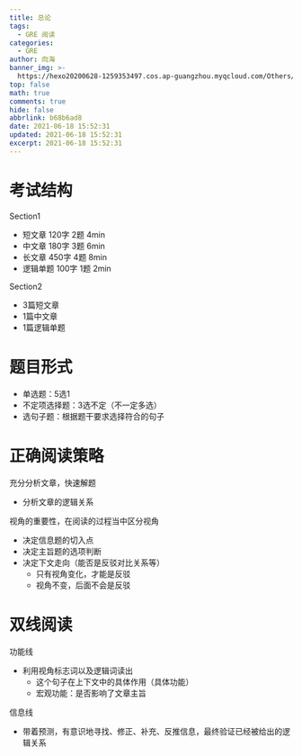 ```yaml
---
title: 总论
tags:
  - GRE 阅读
categories:
  - GRE
author: 向海
banner_img: >-
  https://hexo20200628-1259353497.cos.ap-guangzhou.myqcloud.com/Others/Fluid/post/post2.jpg
top: false
math: true
comments: true
hide: false
abbrlink: b68b6ad8
date: 2021-06-18 15:52:31
updated: 2021-06-18 15:52:31
excerpt: 2021-06-18 15:52:31
---
```


# 考试结构

Section1

+ 短文章 120字 2题 4min
+ 中文章 180字 3题 6min
+ 长文章 450字 4题 8min
+ 逻辑单题 100字 1题 2min

Section2

+ 3篇短文章
+ 1篇中文章
+ 1篇逻辑单题

# 题目形式

+ 单选题：5选1
+ 不定项选择题：3选不定（不一定多选）
+ 选句子题：根据题干要求选择符合的句子

# 正确阅读策略

充分分析文章，快速解题

+ 分析文章的逻辑关系

视角的重要性，在阅读的过程当中区分视角

+ 决定信息题的切入点
+ 决定主旨题的选项判断
+ 决定下文走向（能否是反驳对比关系等）
  + 只有视角变化，才能是反驳
  + 视角不变，后面不会是反驳

# 双线阅读

功能线

+ 利用视角标志词以及逻辑词读出
  + 这个句子在上下文中的具体作用（具体功能）
  + 宏观功能：是否影响了文章主旨

信息线

+ 带着预测，有意识地寻找、修正、补充、反推信息，最终验证已经被给出的逻辑关系